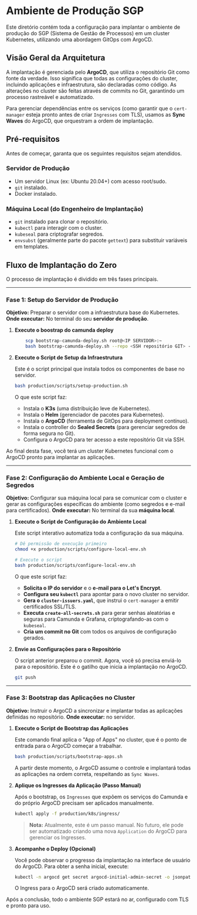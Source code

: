# Ambiente de Produção SGP

Este diretório contém toda a configuração para implantar o ambiente de produção do SGP (Sistema de Gestão de Processos) em um cluster Kubernetes, utilizando uma abordagem GitOps com ArgoCD.

## Visão Geral da Arquitetura

A implantação é gerenciada pelo **ArgoCD**, que utiliza o repositório Git como fonte da verdade. Isso significa que todas as configurações do cluster, incluindo aplicações e infraestrutura, são declaradas como código. As alterações no cluster são feitas através de commits no Git, garantindo um processo rastreável e automatizado.

Para gerenciar dependências entre os serviços (como garantir que o `cert-manager` esteja pronto antes de criar `Ingresses` com TLS), usamos as **Sync Waves** do ArgoCD, que orquestram a ordem de implantação.

## Pré-requisitos

Antes de começar, garanta que os seguintes requisitos sejam atendidos.

### Servidor de Produção
- Um servidor Linux (ex: Ubuntu 20.04+) com acesso root/sudo.
- `git` instalado.
- Docker instalado.

### Máquina Local (do Engenheiro de Implantação)
- `git` instalado para clonar o repositório.
- `kubectl` para interagir com o cluster.
- `kubeseal` para criptografar segredos.
- `envsubst` (geralmente parte do pacote `gettext`) para substituir variáveis em templates.

## Fluxo de Implantação do Zero

O processo de implantação é dividido em três fases principais.

---

### Fase 1: Setup do Servidor de Produção

**Objetivo:** Preparar o servidor com a infraestrutura base do Kubernetes.
**Onde executar:** No terminal do seu **servidor de produção**.

1.  **Execute o boostrap do camunda deploy**
    ```bash
        scp bootstrap-camunda-deploy.sh root@<IP SERVIDOR>:~
        bash bootstrap-camunda-deploy.sh --repo <SSH repositório GIT> --branch <BRANCH EM USO>
    ```

2.  **Execute o Script de Setup da Infraestrutura**

    Este é o script principal que instala todos os componentes de base no servidor.

    ```bash
    bash production/scripts/setup-production.sh
    ```

    O que este script faz:
    - Instala o **K3s** (uma distribuição leve de Kubernetes).
    - Instala o **Helm** (gerenciador de pacotes para Kubernetes).
    - Instala o **ArgoCD** (ferramenta de GitOps para deployment contínuo).
    - Instala o controller do **Sealed Secrets** (para gerenciar segredos de forma segura no Git).
    - Configura o ArgoCD para ter acesso a este repositório Git via SSH.

Ao final desta fase, você terá um cluster Kubernetes funcional com o ArgoCD pronto para implantar as aplicações.

---

### Fase 2: Configuração do Ambiente Local e Geração de Segredos

**Objetivo:** Configurar sua máquina local para se comunicar com o cluster e gerar as configurações específicas do ambiente (como segredos e e-mail para certificados).
**Onde executar:** No terminal da sua **máquina local**.

1.  **Execute o Script de Configuração do Ambiente Local**

    Este script interativo automatiza toda a configuração da sua máquina.

    ```bash
    # Dê permissão de execução primeiro
    chmod +x production/scripts/configure-local-env.sh

    # Execute o script
    bash production/scripts/configure-local-env.sh
    ```

    O que este script faz:
    - **Solicita o IP do servidor** e o **e-mail para o Let's Encrypt**.
    - **Configura seu `kubectl`** para apontar para o novo cluster no servidor.
    - **Gera o `cluster-issuers.yaml`**, que instrui o `cert-manager` a emitir certificados SSL/TLS.
    - **Executa `create-all-secrets.sh`** para gerar senhas aleatórias e seguras para Camunda e Grafana, criptografando-as com o `kubeseal`.
    - **Cria um commit no Git** com todos os arquivos de configuração gerados.

2.  **Envie as Configurações para o Repositório**

    O script anterior preparou o commit. Agora, você só precisa enviá-lo para o repositório. Este é o gatilho que inicia a implantação no ArgoCD.

    ```bash
    git push
    ```

---

### Fase 3: Bootstrap das Aplicações no Cluster

**Objetivo:** Instruir o ArgoCD a sincronizar e implantar todas as aplicações definidas no repositório.
**Onde executar:** no servidor.

1.  **Execute o Script de Bootstrap das Aplicações**

    Este comando final aplica o "App of Apps" no cluster, que é o ponto de entrada para o ArgoCD começar a trabalhar.

    ```bash
    bash production/scripts/bootstrap-apps.sh
    ```

    A partir deste momento, o ArgoCD assume o controle e implantará todas as aplicações na ordem correta, respeitando as `Sync Waves`.

2.  **Aplique os Ingresses da Aplicação (Passo Manual)**

    Após o bootstrap, os `Ingresses` que expõem os serviços do Camunda e do próprio ArgoCD precisam ser aplicados manualmente.

    ```bash
    kubectl apply -f production/k8s/ingress/
    ```

    > **Nota:** Atualmente, este é um passo manual. No futuro, ele pode ser automatizado criando uma nova `Application` do ArgoCD para gerenciar os Ingresses.

3.  **Acompanhe o Deploy (Opcional)**

    Você pode observar o progresso da implantação na interface de usuário do ArgoCD. Para obter a senha inicial, execute:
    ```bash
    kubectl -n argocd get secret argocd-initial-admin-secret -o jsonpath='{.data.password}' | base64 -d; echo
    ```
    O Ingress para o ArgoCD será criado automaticamente.

Após a conclusão, todo o ambiente SGP estará no ar, configurado com TLS e pronto para uso.
